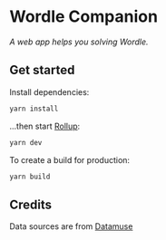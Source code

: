 
# Wordle Companion
*A web app helps you solving Wordle.*

## Get started

Install dependencies:

```bash
yarn install
```

...then start [Rollup](https://rollupjs.org):

```bash
yarn dev
```

To create a build for production:
```bash
yarn build
```

## Credits

Data sources are from [Datamuse](https://datamuse.com/api)
